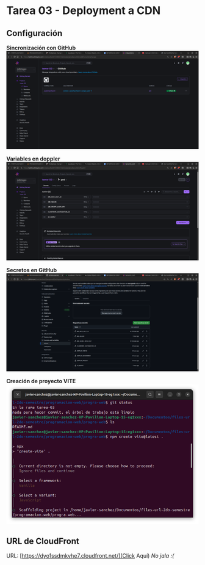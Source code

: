 # Tarea 03 - Deployment a CDN

## Configuración

**Sincronización con GitHub**
![](./images/sync.png)

**Variables en doppler**
![](./images/variables-secrets-doppler.png)

**Secretos en GitHub**
![](./images/secrets-github.png)

**Creación de proyecto VITE**
![](./images/InstalarVite.png)

## URL de CloudFront

URL: [https://dyo1ssdmkvhe7.cloudfront.net/](Click Aquí) _No jala :(_
